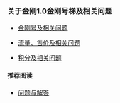 ### 关于金刚1.0金刚号梯及相关问题

- [金刚号及相关问题](https://a2zitpro.github.io/web/列表-金刚号及相关问题)

- [流量、售价及相关问题](https://a2zitpro.github.io/web/列表-流量及相关问题)

- [积分及相关问题](https://a2zitpro.github.io/web/列表-积分及相关问题)

#### 推荐阅读
- [ 问题与解答 ](https://a2zitpro.github.io/web/列表-问题与解答)
